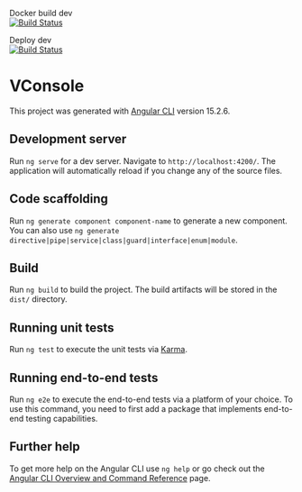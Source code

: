 Docker build dev
<br>
[![Build Status](https://vincentprivate.synology.me:112/buildStatus/icon?job=vincent-services%2Fv-eco%2Fv-console-dev)](https://vincentprivate.synology.me:112/job/vincent-services/job/v-eco/view/v-console/job/v-console-dev/)

Deploy dev
<br>
[![Build Status](https://vincentprivate.synology.me:112/buildStatus/icon?job=vincent-services%2Fv-eco%2Fv-console-dev-k8s)](https://vincentprivate.synology.me:112/job/vincent-services/job/v-eco/view/v-console/job/v-console-dev-k8s/)

# VConsole

This project was generated with [Angular CLI](https://github.com/angular/angular-cli) version 15.2.6.

## Development server

Run `ng serve` for a dev server. Navigate to `http://localhost:4200/`. The application will automatically reload if you change any of the source files.

## Code scaffolding

Run `ng generate component component-name` to generate a new component. You can also use `ng generate directive|pipe|service|class|guard|interface|enum|module`.

## Build

Run `ng build` to build the project. The build artifacts will be stored in the `dist/` directory.

## Running unit tests

Run `ng test` to execute the unit tests via [Karma](https://karma-runner.github.io).

## Running end-to-end tests

Run `ng e2e` to execute the end-to-end tests via a platform of your choice. To use this command, you need to first add a package that implements end-to-end testing capabilities.

## Further help

To get more help on the Angular CLI use `ng help` or go check out the [Angular CLI Overview and Command Reference](https://angular.io/cli) page.
